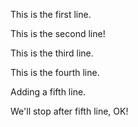 This is the first line.

This is the second line!

This is the third line. 

This is the fourth line.

Adding a fifth line.

We'll stop after fifth line, OK!